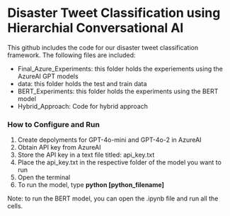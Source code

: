 # Disaster Tweet Classification using Hierarchial Conversational AI
This github includes the code for our disaster tweet classification framework.  The following files are included:
  * Final_Azure_Experiments: this folder holds the experiements using the AzureAI GPT models
  * data: this folder holds the test and train data
  * BERT_Experiments: this folder holds the experiments using the BERT model
  * Hybrid_Approach: Code for hybrid approach



### How to Configure and Run
 1) Create depolyments for GPT-4o-mini and GPT-4o-2 in AzureAI
 2) Obtain API key from AzureAI
 3) Store the API key in a text file titled: api_key.txt
 4) Place the api_key.txt in the respective folder of the model you want to run
 5) Open the terminal
 6) To run the model, type **python [python_filename]**

Note: to run the BERT model, you can open the .ipynb file and run all the cells.
